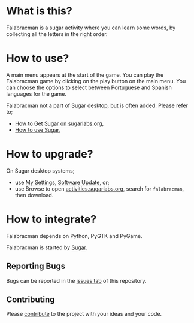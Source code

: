What is this?
=============

Falabracman is a sugar activity where you can learn some words, by collecting all the letters in the right order. 

How to use?
===========

A main menu appears at the start of the game. You can play the Falabracman game by clicking on the play button on the main menu. You can choose the options to select between Portuguese 
and Spanish languages for the game.

Falabracman not a part of Sugar desktop, but is often added.  Please refer to;

* [How to Get Sugar on sugarlabs.org](https://sugarlabs.org/),
* [How to use Sugar](https://help.sugarlabs.org/),


How to upgrade?
===============

On Sugar desktop systems;
* use [My Settings](https://help.sugarlabs.org/en/my_settings.html), [Software Update](https://help.sugarlabs.org/en/my_settings.html#software-update), or;
* use Browse to open [activities.sugarlabs.org](https://activities.sugarlabs.org/), search for `falabracman`, then download.

How to integrate?
=================

Falabracman depends on Python, PyGTK and PyGame.

Falabracman is started by [Sugar](https://github.com/sugarlabs/sugar).


Reporting Bugs
--------------

Bugs can be reported in the
[issues tab](https://github.com/sugarlabs/falabracman-activity/issues)
of this repository.

Contributing
------------

Please [contribute](https://github.com/sugarlabs/sugar-docs/blob/master/src/contributing.md) to the project with your ideas and your code.
